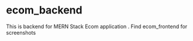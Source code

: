 # ecom_backend

This is backend for MERN Stack Ecom application . Find ecom_frontend for screenshots
